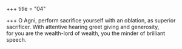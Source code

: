+++
title = "04"

+++
O Agni, perform sacrifice yourself with an oblation, as superior  
sacrificer. With attentive hearing greet giving and generosity,  
for you are the wealth-lord of wealth, you the minder of brilliant  
speech.  
